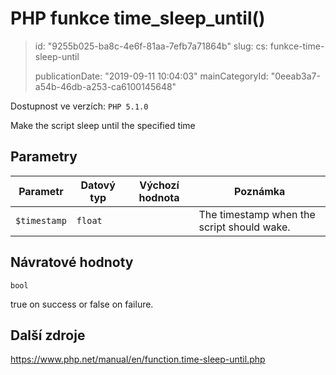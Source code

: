 PHP funkce time_sleep_until()
=============================

> id: "9255b025-ba8c-4e6f-81aa-7efb7a71864b"
> slug:
> 	cs: funkce-time-sleep-until
>
> publicationDate: "2019-09-11 10:04:03"
> mainCategoryId: "0eeab3a7-a54b-46db-a253-ca6100145648"

Dostupnost ve verzích: `PHP 5.1.0`

Make the script sleep until the specified time


Parametry
--------------

| Parametr | Datový typ | Výchozí hodnota | Poznámka |
|-----|-----|-----|-----|
| `$timestamp` | `float` |  | The timestamp when the script should wake. |


Návratové hodnoty
----------------

`bool`

true on success or false on failure.

Další zdroje
------------

https://www.php.net/manual/en/function.time-sleep-until.php
